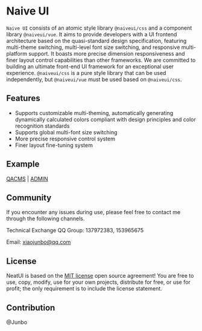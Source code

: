 # Naive UI

`Naive UI` consists of an atomic style library `@naiveui/css` and a component library `@naiveui/vue`. It aims to provide developers with a UI frontend architecture based on the quasi-standard design specification, featuring multi-theme switching, multi-level font size switching, and responsive multi-platform support. It boasts more precise dimension responsiveness and finer layout control capabilities than other frameworks. We are committed to building an ultimate front-end UI framework for an exceptional user experience.
`@naiveui/css` is a pure style library that can be used independently, but `@naiveui/vue` must be used based on `@naiveui/css`.

## Features

- Supports customizable multi-theming, automatically generating dynamically calculated colors compliant with design principles and color recognition standards
- Supports global multi-font size switching
- More precise responsive control system
- Finer layout fine-tuning system

## Example

[QACMS](https://qacms.fekit.cn/) | [ADMIN](https://case.fekit.cn/aa/)

## Community

If you encounter any issues during use, please feel free to contact me through the following channels.

Technical Exchange QQ Group: 137972383, 153965675

Email: xiaojunbo@qq.com

## License

NeatUI is based on the [MIT license](https://opensource.org/license/MIT) open source agreement! You are free to use, copy, modify, use for your own projects, distribute for free, or use for profit; the only requirement is to include the license statement.

## Contribution

@Junbo
